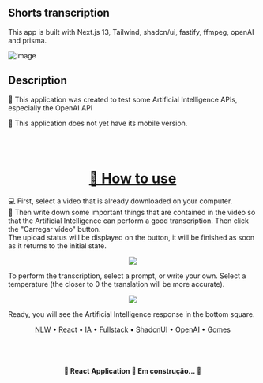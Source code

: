 ## Shorts transcription

This app is built with Next.js 13, Tailwind, shadcn/ui, fastify, ffmpeg, openAI and prisma.

![image](https://github.com/GgvGomes/nlw_AI_mastery/assets/80273727/dfd08c1a-5476-4471-8f49-f8d39685668a)


## Description

<p>🚀 This application was created to test some Artificial Intelligence APIs, especially the OpenAI API<p>
<p>📱 This application does not yet have its mobile version.<p>
<br/><br/>

<h1 align="center">
    <a href="https://pt-br.reactjs.org/">🔗 How to use</a>
</h1>

💻 First, select a video that is already downloaded on your computer. <br/>
🧾 Then write down some important things that are contained in the video so that the Artificial Intelligence can perform a good transcription. Then click the "Carregar vídeo" button. <br/>
The upload status will be displayed on the button, it will be finished as soon as it returns to the initial state. <br/>


<p align="center">
	<img src="https://github.com/GgvGomes/nlw_AI_mastery/assets/80273727/39f4c029-e0c2-47f0-aff4-b955e32592e0" />
</p>



To perform the transcription, select a prompt, or write your own. Select a temperature (the closer to 0 the translation will be more accurate).

<p align="center">
	<img src="https://github.com/GgvGomes/nlw_AI_mastery/assets/80273727/56f07015-bfb9-44d3-bc6f-1e2f159e97fa" />
</p>


Ready, you will see the Artificial Intelligence response in the bottom square.


<p align="center">
 <a href="#objetivo">NLW</a> •
 <a href="#roadmap">React</a> • 
 <a href="#tecnologias">IA</a> • 
 <a href="#contribuicao">Fullstack</a> • 
 <a href="#licenc-a">ShadcnUI</a> • 
 <a href="#licenc-a">OpenAI</a> • 
 <a href="#autor">Gomes</a>
</p>

<br/><br/>
<h4 align="center"> 
	🚧  React Application 🚀 Em construção...  🚧
</h4>
